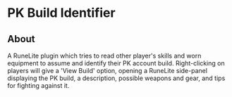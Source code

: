 # PK Build Identifier
## About
A RuneLite plugin which tries to read other player's skills and worn equipment to assume and identify their PK account build. 
Right-clicking on players will give a 'View Build' option, opening a RuneLite side-panel displaying the PK build, a description, possible weapons and gear, and tips for fighting against it.